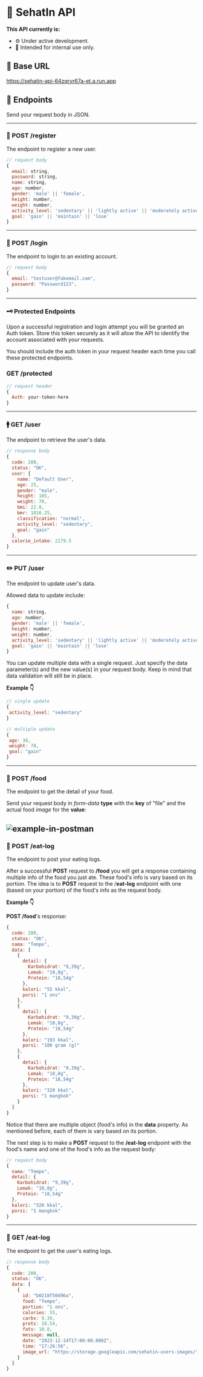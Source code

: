# 📄 SehatIn API
**This API currently is:**
- ⚙️ Under active development.
- 🪪 Intended for internal use only.

## 🔗 Base URL
https://sehatin-api-64zqryr67a-et.a.run.app

## 🎯 Endpoints
Send your request body in JSON.

---
### 📝 POST /register
The endpoint to register a new user.
```javascript
// request body
{
  email: string,
  password: string,
  name: string,
  age: number,
  gender: 'male' || 'female',
  height: number,
  weight: number,
  activity_level: 'sedentary' || 'lightly active' || 'moderately active' || 'very active' || 'extra active',
  goal: 'gain' || 'maintain' || 'lose'
}
```
---
### 🔐 POST /login
The endpoint to login to an existing account.
```javascript
// request body
{
  email: "testuser@fakemail.com",
  password: "Password123",
}
```
---
### 🗝️ Protected Endpoints
Upon a successful registration and login attempt you will be granted an Auth token. Store this token securely as it will allow the API to identify the account associated with your requests.

You should include the auth token in your request header each time you call these protected endpoints.

### GET /protected
```javascript
// request header
{
  Auth: your-token-here
}
```
---
### 🚹 GET /user

The endpoint to retrieve the user's data.

```javascript
// response body
{
  code: 200,
  status: "OK",
  user: {
    name: "Default User",
    age: 25,
    gender: "male",
    height: 185,
    weight: 78,
    bmi: 22.8,
    bmr: 1816.25,
    classification: "normal",
    activity_level: "sedentary",
    goal: "gain"
  },
  calorie_intake: 2179.5
}
```
---
### ✏️ PUT /user
The endpoint to update user's data.

Allowed data to update include:
```javascript
{
  name: string,
  age: number,
  gender: 'male' || 'female',
  height: number,
  weight: number,
  activity_level: 'sedentary' || 'lightly active' || 'moderately active' || 'very active' || 'extra active',
  goal: 'gain' || 'maintain' || 'lose'
}
```

You can update multiple data with a single request. Just specify the data parameter(s) and the new value(s) in your request body. Keep in mind that data validation will still be in place.

**Example 👇**
```javascript
// single update
{
 activity_level: "sedentary"
}
```
```javascript
// multiple update
{
 age: 30,
 weight: 78,
 goal: "gain"
}
```
---
### 🍕 POST /food
The endpoint to get the detail of your food.

Send your request body in *form-data* **type** with the **key** of "file" and the actual food *image* for the **value**:

![example-in-postman](https://storage.googleapis.com/sehatin-users-images/example-in-postman.jpg)
---
### 🥪 POST /eat-log
The endpoint to post your eating logs.

After a successful **POST** request to **/food** you will get a response containing multiple info of the food you just ate. These food's info is vary based on its portion. The idea is to **POST** request to the /**eat-log** endpoint with one (based on your portion) of the food's info as the request body.

**Example 👇**

**POST /food**'s response:
```javascript
{
  code: 200,
  status: "OK",
  nama: "Tempe",
  data: [
    {
      detail: {
        Karbohidrat: "9,39g",
        Lemak: "10,8g",
        Protein: "18,54g"
      },
      kalori: "55 kkal",
      porsi: "1 ons"
    },
    {
      detail: {
        Karbohidrat: "9,39g",
        Lemak: "10,8g",
        Protein: "18,54g"
      },
      kalori: "193 kkal",
      porsi: "100 gram (g)"
    },
    {
      detail: {
        Karbohidrat: "9,39g",
        Lemak: "10,8g",
        Protein: "18,54g"
      },
      kalori: "320 kkal",
      porsi: "1 mangkok"
    }
  ]
}
```

Notice that there are multiple object (food's info) in the **data** property. As mentioned before, each of them is vary based on its portion.

The next step is to make a **POST** request to the **/eat-log** endpoint with the food's name and one of the food's info as the request body:

```javascript
// request body
{
  nama: "Tempe",
  detail: {
    Karbohidrat: "9,39g",
    Lemak: "10,8g",
    Protein: "18,54g"
  },
  kalori: "320 kkal",
  porsi: "1 mangkok"
}
```
---
### 📃 GET /eat-log
The endpoint to get the user's eating logs.

```javascript
// response body
{
  code: 200,
  status: "OK",
  data: [
    {
      id: "b0218f50d96a",
      food: "Tempe",
      portion: "1 ons",
      calories: 55,
      carbs: 9.39,
      prots: 18.54,
      fats: 10.8,
      message: null,
      date: "2023-12-14T17:00:00.000Z",
      time: "17:26:56",
      image_url: "https://storage.googleapis.com/sehatin-users-images/tempe.jpg"
    }
  ]
}
```